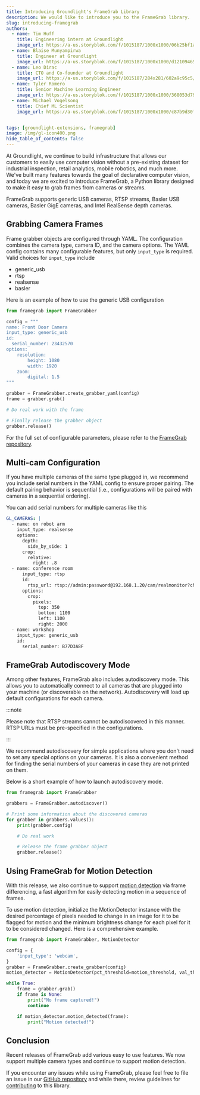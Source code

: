 ```yaml
---
title: Introducing Groundlight's FrameGrab Library
description: We would like to introduce you to the FrameGrab library. 
slug: introducing-framegrab
authors:
  - name: Tim Huff
    title: Engineering intern at Groundlight
    image_url: https://a-us.storyblok.com/f/1015187/1000x1000/06b25bf1a6/hufft.jpg
  - name: Blaise Munyampirwa
    title: Engineer at Groundlight
    image_url: https://a-us.storyblok.com/f/1015187/1000x1000/d12109465d/munyampirwab.jpg
  - name: Leo Dirac
    title: CTO and Co-founder at Groundlight
    image_url: https://a-us.storyblok.com/f/1015187/284x281/602a9c95c5/diracl.png
  - name: Tyler Romero 
    title: Senior Machine Learning Engineer
    image_url: https://a-us.storyblok.com/f/1015187/1000x1000/368053d79a/romerot.jpg 
  - name: Michael Vogelsong 
    title: Chief ML Scientist 
    image_url: https://a-us.storyblok.com/f/1015187/1000x1000/c87b9d30f4/vogelsongm.jpg


tags: [groundlight-extensions, framegrab]
image: /img/gl-icon400.png
hide_table_of_contents: false
---
```




At Groundlight, we continue to build infrastructure that allows our customers to easily use computer 
vision without a pre-existing dataset for industrial inspection, retail analytics, mobile robotics, and 
much more. We've built many features towards the goal of declarative computer vision, and today we are excited to 
introduce FrameGrab, a Python library designed to make it easy to grab frames from
cameras or streams. 

FrameGrab supports generic USB cameras, RTSP streams, Basler USB cameras, Basler GigE cameras, and Intel RealSense depth cameras. 

<!-- truncate -->


## Grabbing Camera Frames

Frame grabber objects are configured through YAML. The configuration combines the camera type, camera ID, and the camera
options. The YAML config contains many configurable features, but only `input_type` is required. Valid choices for 
`input_type` include 

* generic_usb
* rtsp
* realsense
* basler 

Here is an example of how to use the generic USB configuration 

```python notest
from framegrab import FrameGrabber 

config = """
name: Front Door Camera
input_type: generic_usb
id:
  serial_number: 23432570
options:
    resolution:
        height: 1080
        width: 1920
    zoom:
        digital: 1.5
"""

grabber = FrameGrabber.create_grabber_yaml(config)
frame = grabber.grab()

# Do real work with the frame 

# Finally release the grabber object 
grabber.release()

```

For the full set of configurable parameters, please refer to the [FrameGrab repository](https://github.com/groundlight/framegrab/tree/main).

## Multi-cam Configuration 

If you have multiple cameras of the same type plugged in, we recommend you include serial numbers in the YAML config to 
ensure proper pairing. The default pairing behavior is sequential (i.e., configurations will be paired with cameras in 
a sequential ordering). 

You can add serial numbers for multiple cameras like this

```yaml 
GL_CAMERAS: |
  - name: on robot arm
    input_type: realsense
    options: 
      depth:
        side_by_side: 1
      crop:
        relative:
          right: .8
  - name: conference room
      input_type: rtsp
      id: 
        rtsp_url: rtsp://admin:password@192.168.1.20/cam/realmonitor?channel=1&subtype=0
      options:
        crop:
          pixels:
            top: 350
            bottom: 1100
            left: 1100
            right: 2000
  - name: workshop
    input_type: generic_usb
    id:
      serial_number: B77D3A8F

```

## FrameGrab Autodiscovery Mode 

Among other features, FrameGrab also includes autodiscovery mode. This allows you to automatically connect to all cameras 
that are plugged into your machine (or discoverable on the network). Autodiscovery will load up default configurations 
for each camera. 

:::note

Please note that RTSP streams cannot be autodiscovered in this manner. RTSP URLs must be pre-specified in the 
configurations. 

:::

We recommend autodiscovery for simple applications where you don't need to set any special options on your cameras. 
It is also a convenient method for finding the serial numbers of your cameras in case they are not printed on them. 

Below is a short example of how to launch autodiscovery mode. 

```python notest
from framegrab import FrameGrabber

grabbers = FrameGrabber.autodiscover()

# Print some information about the discovered cameras
for grabber in grabbers.values():
    print(grabber.config)

    # Do real work 

    # Release the frame grabber object 
    grabber.release()

```


## Using FrameGrab for Motion Detection 

With this release, we also continue to support [motion detection](https://en.wikipedia.org/wiki/Motion_detection) via frame differencing, a 
fast algorithm for easily detecting motion in a sequence of frames. 

To use motion detection, initialize the MotionDetector instance with the desired percentage of pixels 
needed to change in an image for it to be flagged for motion and the minimum brightness change for each pixel for it 
to be considered changed. Here is a comprehensive example. 

```python notest
from framegrab import FrameGrabber, MotionDetector

config = {
    'input_type': 'webcam',
}
grabber = FrameGrabber.create_grabber(config)
motion_detector = MotionDetector(pct_threshold=motion_threshold, val_threshold=60)

while True:
    frame = grabber.grab()
    if frame is None:
        print("No frame captured!")
        continue

    if motion_detector.motion_detected(frame):
        print("Motion detected!")

```


## Conclusion 

Recent releases of FrameGrab add various easy to use features. We now support 
multiple camera types and continue to support motion detection. 

If you encounter any issues while using FrameGrab, please feel free to file an issue in our [GitHub repository](https://github.com/groundlight/framegrab)
and while there, review guidelines for [contributing](https://github.com/groundlight/framegrab#contributing) to this library. 
